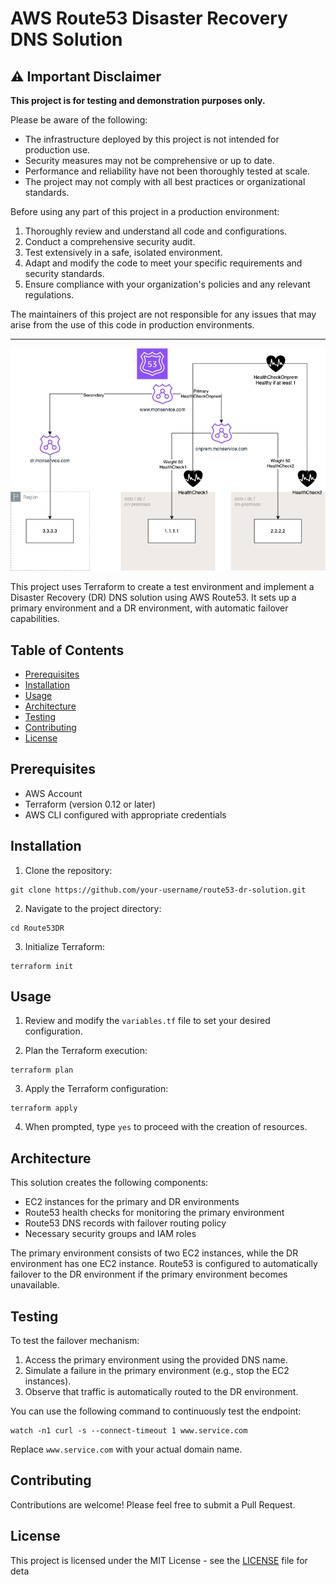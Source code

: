 # AWS Route53 Disaster Recovery DNS Solution

## ⚠️ Important Disclaimer

**This project is for testing and demonstration purposes only.**

Please be aware of the following:

- The infrastructure deployed by this project is not intended for production use.
- Security measures may not be comprehensive or up to date.
- Performance and reliability have not been thoroughly tested at scale.
- The project may not comply with all best practices or organizational standards.

Before using any part of this project in a production environment:

1. Thoroughly review and understand all code and configurations.
2. Conduct a comprehensive security audit.
3. Test extensively in a safe, isolated environment.
4. Adapt and modify the code to meet your specific requirements and security standards.
5. Ensure compliance with your organization's policies and any relevant regulations.

The maintainers of this project are not responsible for any issues that may arise from the use of this code in production environments.

---

![An Architecture image](img/route53dr.png)

This project uses Terraform to create a test environment and implement a Disaster Recovery (DR) DNS solution using AWS Route53. It sets up a primary environment and a DR environment, with automatic failover capabilities.

## Table of Contents

- [Prerequisites](#prerequisites)
- [Installation](#installation)
- [Usage](#usage)
- [Architecture](#architecture)
- [Testing](#testing)
- [Contributing](#contributing)
- [License](#license)

## Prerequisites

- AWS Account
- Terraform (version 0.12 or later)
- AWS CLI configured with appropriate credentials

## Installation

1. Clone the repository:
```
git clone https://github.com/your-username/route53-dr-solution.git
```

2. Navigate to the project directory:

```
cd Route53DR
```

3. Initialize Terraform:

```
terraform init
```

## Usage

1. Review and modify the `variables.tf` file to set your desired configuration.

2. Plan the Terraform execution:

```
terraform plan
```

3. Apply the Terraform configuration:

``` 
terraform apply 
```

4. When prompted, type `yes` to proceed with the creation of resources.

## Architecture

This solution creates the following components:

- EC2 instances for the primary and DR environments
- Route53 health checks for monitoring the primary environment
- Route53 DNS records with failover routing policy
- Necessary security groups and IAM roles

The primary environment consists of two EC2 instances, while the DR environment has one EC2 instance. Route53 is configured to automatically failover to the DR environment if the primary environment becomes unavailable.

## Testing

To test the failover mechanism:

1. Access the primary environment using the provided DNS name.
2. Simulate a failure in the primary environment (e.g., stop the EC2 instances).
3. Observe that traffic is automatically routed to the DR environment.

You can use the following command to continuously test the endpoint:

```
watch -n1 curl -s --connect-timeout 1 www.service.com
```

Replace `www.service.com` with your actual domain name.

## Contributing

Contributions are welcome! Please feel free to submit a Pull Request.

## License

This project is licensed under the MIT License - see the [LICENSE](LICENSE) file for deta